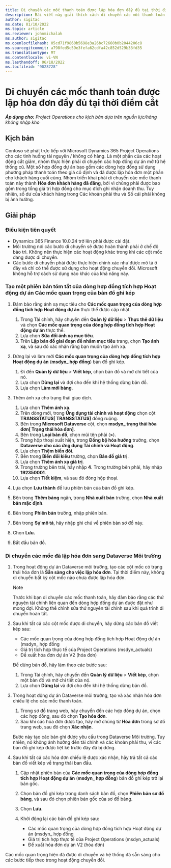 ```yaml
---
title: Di chuyển các mốc thanh toán được lập hóa đơn đầy đủ tại thời điểm cắt
description: Bài viết này giải thích cách di chuyển các mốc thanh toán giá cố định đã được lập hóa đơn cho khách hàng đối với các hợp đồng dự án đang mở trước ngày hoạt động.
author: sigitac
ms.date: 01/10/2022
ms.topic: article
ms.reviewer: johnmichalak
ms.author: sigitac
ms.openlocfilehash: 05cd71f9860b5698e3a26bc72660b0b2044206c8
ms.sourcegitcommit: a798fed5c59e3fefa62cdfa42c852d529b33fd35
ms.translationtype: MT
ms.contentlocale: vi-VN
ms.lasthandoff: 06/18/2022
ms.locfileid: "9028728"
---
```

# <a name="migrate-fully-invoiced-billing-milestones-at-cutover"></a>Di chuyển các mốc thanh toán được lập hóa đơn đầy đủ tại thời điểm cắt

_**Áp dụng cho:** Project Operations cho kịch bản dựa trên nguồn lực/hàng không nhập kho_

## <a name="scenario"></a>Kịch bản

Contoso sẽ phát trực tiếp với Microsoft Dynamics 365 Project Operations cho các tình huống tài nguyên / không có hàng. Là một phần của các hoạt động cắt giảm, nhóm thực hiện phải di chuyển các hợp đồng dự án mở từ hệ thống cũ. Một số hợp đồng dự án bao gồm các dòng hợp đồng sử dụng phương pháp thanh toán theo giá cố định và đã được lập hóa đơn một phần cho khách hàng cuối cùng. Nhóm triển khai phải di chuyển các mốc thanh toán này thành **Hóa đơn khách hàng đã đăng**, bởi vì chúng phải được bao gồm trong tổng giá trị hợp đồng cho mục đích ghi nhận doanh thu. Tuy nhiên, số dư của khách hàng trong Các khoản phải thu và Sổ cái phải không bị ảnh hưởng.

## <a name="solution"></a>Giải pháp

### <a name="prerequisites"></a>Điều kiện tiên quyết

- Dynamics 365 Finance 10.0.24 trở lên phải được cài đặt.
- Môi trường nơi các bước di chuyển sẽ được hoàn thành phải ở chế độ bảo trì. Không nên thực hiện các hoạt động khác trong khi các cột mốc đang được di chuyển.
- Các bước di chuyển phải được thực hiện chính xác như được mô tả ở đây và chỉ có thể được sử dụng cho hoạt động chuyển đổi. Microsoft không hỗ trợ cách sử dụng nào khác của khả năng này.

### <a name="create-a-cutover-version-of-the-project-operations-integration-contract-line-milestones-dual-write-map"></a>Tạo một phiên bản tóm tắt của dòng hợp đồng tích hợp Hoạt động dự án Các mốc quan trọng của bản đồ ghi kép 

1. Đảm bảo rằng ánh xạ mục tiêu cho **Các mốc quan trọng của dòng hợp đồng tích hợp Hoạt động dự án** thực thể được cập nhật. 

    1. Trong Tài chính, hãy chuyển đến **Quản lý dữ liệu** \> **Thực thể dữ liệu** và chọn **Các mốc quan trọng của dòng hợp đồng tích hợp Hoạt động dự án** thực thể. 
    2. Lựa chọn **Sửa đổi ánh xạ mục tiêu**. 
    3. Trên **Lập bản đồ giai đoạn để nhắm mục tiêu** trang, chọn **Tạo ánh xạ**, và sau đó xác nhận rằng bạn muốn tạo ánh xạ.

2. Dừng lại và làm mới **Các mốc quan trọng của dòng hợp đồng tích hợp Hoạt động dự án** (**msdyn\_ hợp đồng**) bản đồ ghi kép. 

    1. Đi đến **Quản lý dữ liệu** \> **Viết kép**, chọn bản đồ và mở chi tiết của nó. 
    2. Lựa chọn **Dừng lại** và đợi cho đến khi hệ thống dừng bản đồ. 
    3. Lựa chọn **Làm mới bảng**.

3. Thêm ánh xạ cho trạng thái giao dịch.

    1. Lựa chọn **Thêm ánh xạ**.
    2. Trên dòng mới, trong **Ứng dụng tài chính và hoạt động** chọn cột **TRANSSTATUS\[ TRANSSTATUS\]** đồng ruộng.
    3. Bên trong **Microsoft Dataverse** cột, chọn **msdyn\_ trạng thái hòa đơn\[ Trạng thái hòa đơn\]**.
    4. Bên trong **Loại bản đồ**, chọn mũi tên phải (**\>**).
    5. Trong hộp thoại xuất hiện, trong **Đồng bộ hóa hướng** trường, chọn **Dataverse cho các ứng dụng Tài chính và Hoạt động**.
    6. Lựa chọn **Thêm biến đổi**.
    7. Bên trong **Biến đổi kiểu** trường, chọn **Bản đồ giá trị**.
    8. Lựa chọn **Thêm ánh xạ giá trị**.
    9. Trong trường bên trái, hãy nhập **4**. Trong trường bên phải, hãy nhập **192350001**. 
    10. Lựa chọn **Tiết kiệm**, và sau đó đóng hộp thoại.

4. Lựa chọn **Lưu thành** để lưu phiên bản của bản đồ ghi kép. 
5. Bên trong **Thêm bảng** ngăn, trong **Nhà xuất bản** trường, chọn **Nhà xuất bản mặc định**.
6. Bên trong **Phiên bản** trường, nhập phiên bản.
7. Bên trong **Sự mô tả**, hãy nhập ghi chú về phiên bản sơ đồ này. 
8. Chọn **Lưu.**
9. Bắt đầu bản đồ.

### <a name="migrate-invoiced-milestones-to-the-dataverse-environment"></a>Di chuyển các mốc đã lập hóa đơn sang Dataverse Môi trường

1. Trong hoạt động dự án Dataverse môi trường, tạo các cột mốc có trạng thái hóa đơn là **Sẵn sàng cho việc lập hóa đơn**. Tại thời điểm này, không di chuyển bất kỳ cột mốc nào chưa được lập hóa đơn.

    > [!NOTE]
    > Trước khi bạn di chuyển các mốc thanh toán, hãy đảm bảo rằng các thứ nguyên tài chính liên quan đến dòng hợp đồng dự án được đặt như mong đợi. Không thể chỉnh sửa thứ nguyên tài chính sau khi quá trình di chuyển hoàn tất.

2. Sau khi tất cả các cột mốc được di chuyển, hãy dừng các bản đồ viết kép sau:

    - Các mốc quan trọng của dòng hợp đồng tích hợp Hoạt động dự án (msdyn\_ hợp đồng
    - Giá trị tích hợp thực tế của Project Operations (msdyn\_actuals)
    - Đề xuất hóa đơn dự án V2 (hóa đơn)

    Để dừng bản đồ, hãy làm theo các bước sau:

    1. Trong Tài chính, hãy chuyển đến **Quản lý dữ liệu** \> **Viết kép**, chọn một bản đồ và mở chi tiết của nó.
    2. Lựa chọn **Dừng lại** và đợi cho đến khi hệ thống dừng bản đồ.

3. Trong hoạt động dự án Dataverse môi trường, tạo và xác nhận hóa đơn chiếu lệ cho các mốc thanh toán. 

    1. Trong sơ đồ trang web, hãy chuyển đến các hợp đồng dự án, chọn các hợp đồng, sau đó chọn **Tạo hóa đơn**.
    2. Sau khi các hóa đơn được tạo, hãy mở chúng từ **Hóa đơn** trong sơ đồ trang web, sau đó chọn **Xác nhận**.

    Bước này tạo các bản ghi được yêu cầu trong Dataverse Môi trường. Tuy nhiên, nó không ảnh hưởng đến tài chính và các khoản phải thu, vì các bản đồ ghi kép được liệt kê trước đây đã bị dừng.

4. Sau khi tất cả các hóa đơn chiếu lệ được xác nhận, hãy trả tất cả các bản đồ viết kép về trạng thái ban đầu.

    1. Cập nhật phiên bản của **Các mốc quan trọng của dòng hợp đồng tích hợp Hoạt động dự án** (**msdyn\_ hợp đồng**) bản đồ ghi kép trở lại bản gốc. 
    2. Chọn bản đồ ghi kép trong danh sách bản đồ, chọn **Phiên bản sơ đồ bảng**, và sau đó chọn phiên bản gốc của sơ đồ bảng.
    3. Chọn **Lưu.**
    4. Khởi động lại các bản đồ ghi kép sau:

        - Các mốc quan trọng của dòng hợp đồng tích hợp Hoạt động dự án (msdyn\_ hợp đồng
        - Giá trị tích hợp thực tế của Project Operations (msdyn\_actuals)
        - Đề xuất hóa đơn dự án V2 (hóa đơn)

Các mốc quan trọng hiện đã được di chuyển và hệ thống đã sẵn sàng cho các bước tiếp theo trong hoạt động chuyển đổi.
